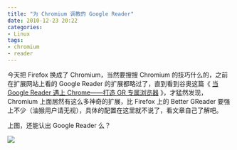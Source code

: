 ```yaml
---
title: "为 Chromium 调教的 Google Reader"
date: 2010-12-23 20:22
categories:
- Linux
tags:
- chromium
- reader
---
```


今天把 Firefox 换成了 Chromium，当然要搜搜 Chromium
的技巧什么的，之前在扩展网站上看的 Google Reader
的扩展都略过了，直到看到谷奥这篇《 [当 Google Reader 遇上 Chrome——打造
GR
专属浏览器](http://www.guao.hk/posts/appropriative-browser-for-googlereader-made-with-chrome.html)
》，才猛然发现， Chromium 上面居然有这么多神奇的扩展，比 Firefox 上的
Better GReader
要强上不少（油猴用户请无视），具体的配置在这里就不说了，看文章自己了解吧。

上图，还能认出 Google Reader 么？

![](http://lh4.ggpht.com/_6pI9N0iQzXE/TROvNUSP7FI/AAAAAAAAAwE/o3Xh64nvj_Q/GoogleReader.png?imgmax=800)

